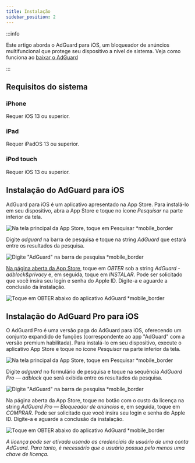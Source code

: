 ```yaml
---
title: Instalação
sidebar_position: 2
---
```


:::info

Este artigo aborda o AdGuard para iOS, um bloqueador de anúncios multifuncional que protege seu dispositivo a nível de sistema. Veja como funciona ao [baixar o AdGuard](https://agrd.io/download-kb-adblock)

:::

## Requisitos do sistema

### iPhone

Requer iOS 13 ou superior.

### iPad

Requer iPadOS 13 ou superior.

### iPod touch

Requer iOS 13 ou superior.

## Instalação do AdGuard para iOS

AdGuard para iOS é um aplicativo apresentado na App Store. Para instalá-lo em seu dispositivo, abra a App Store e toque no ícone *Pesquisar* na parte inferior da tela.

![Na tela principal da App Store, toque em Pesquisar *mobile_border](https://cdn.adtidy.org/public/Adguard/kb/installation/iOS/en/1.png)

Digite *adguard* na barra de pesquisa e toque na string *AdGuard* que estará entre os resultados da pesquisa.

![Digite "AdGuard" na barra de pesquisa *mobile_border](https://cdn.adtidy.org/public/Adguard/kb/installation/iOS/en/2.png)

[Na página aberta da App Store](https://adguard.com/download.html?auto=1), toque em *OBTER* sob a string *AdGuard - adblock&privacy* e, em seguida, toque em *INSTALAR*. Pode ser solicitado que você insira seu login e senha do Apple ID. Digite-a e aguarde a conclusão da instalação.

![Toque em OBTER abaixo do aplicativo AdGuard *mobile_border](https://cdn.adtidy.org/public/Adguard/kb/installation/iOS/en/3.png)

## Instalação do AdGuard Pro para iOS

O AdGuard Pro é uma versão paga do AdGuard para iOS, oferecendo um conjunto expandido de funções (correspondente ao app "AdGuard" com a versão premium habilitada). Para instalá-lo em seu dispositivo, execute o aplicativo App Store e toque no ícone *Pesquisar* na parte inferior da tela.

![Na tela principal da App Store, toque em Pesquisar *mobile_border](https://cdn.adtidy.org/public/Adguard/kb/installation/iOS/en/1.png)

Digite *adguard* no formulário de pesquisa e toque na sequência *AdGuard Pro — adblock* que será exibida entre os resultados da pesquisa.

![Digite "AdGuard" na barra de pesquisa *mobile_border](https://cdn.adtidy.org/public/Adguard/kb/installation/iOS/en/2.png)

Na página aberta da App Store, toque no botão com o custo da licença na string *AdGuard Pro — Bloqueador de anúncios* e, em seguida, toque em *COMPRAR*. Pode ser solicitado que você insira seu login e senha do Apple ID. Digite-a e aguarde a conclusão da instalação.

![Toque em OBTER abaixo do aplicativo AdGuard *mobile_border](https://cdn.adtidy.org/public/Adguard/kb/installation/iOS/en/3.png)

*A licença pode ser ativada usando as credenciais de usuário de uma conta AdGuard. Para tanto, é necessário que o usuário possua pelo menos uma chave de licença.*
